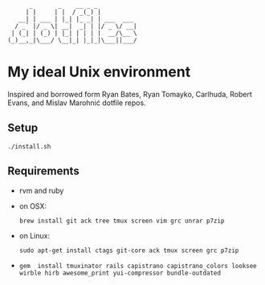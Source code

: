           _       _    __ _ _
         | |     | |  / _(_) |
       __| | ___ | |_| |_ _| | ___  ___
      / _` |/ _ \| __|  _| | |/ _ \/ __|
     | (_| | (_) | |_| | | | |  __/\__ \
    (_)__,_|\___/ \__|_| |_|_|\___||___/

# My ideal Unix environment

Inspired and borrowed form Ryan Bates, Ryan Tomayko, Carlhuda, Robert Evans, and Mislav Marohnić dotfile repos.

## Setup
`./install.sh`

## Requirements
- rvm and ruby
- on OSX:

    `brew install git ack tree tmux screen vim grc unrar p7zip`

- on Linux:

    `sudo apt-get install ctags git-core ack tmux screen grc p7zip`

- `gem  install tmuxinator rails capistrano capistrano_colors looksee wirble hirb awesome_print yui-compressor bundle-outdated`
